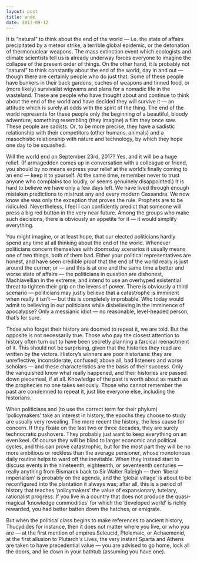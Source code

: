 ```yaml
---
layout: post
title: ende
date: 2017-09-12
---
```


It is “natural” to think about the end of the world — i.e. the state of affairs precipitated by a meteor strike, a terrible global epidemic, or the detonation of thermonuclear weapons. The mass extinction event which ecologists and climate scientists tell us is already underway forces everyone to imagine the collapse of the present order of things. On the other hand, it is probably not “natural” to think constantly about the end of the world, day in and out — though there are certainly people who do just that. Some of these people have bunkers in their back gardens, caches of weapons and tinned food, or (more likely) survivalist wigwams and plans for a nomadic life in the wasteland. These are people who have thought about and continue to think about the end of the world and have decided they will survive it — an attitude which is surely at odds with the spirit of the thing. The end of the world represents for these people only the beginning of a beautiful, bloody adventure, something resembling (they imagine) a film they once saw. These people are sadists. Or, to be more precise, they have a sadistic relationship with their competitors (other humans, animals) and a masochistic relationship with nature and technology, by which they hope one day to be squashed.

Will the world end on September 23rd, 2017? Yes, and it will be a huge relief. (If armageddon comes up in conversation with a colleague or friend, you should by no means express your relief at the world’s finally coming to an end — keep it to yourself. At the same time, remember never to trust anyone who complains too loudly, or seems genuinely disappointed.) It is hard to believe we have only a few days left. We have lived through enough mistaken predictions to mistrust any and every modern Cassandra. We now know she was only the exception that proves the rule. Prophets are to be ridiculed. Nevertheless, I feel I can confidently predict that someone will press a big red button in the very near future. Among the groups who make such decisions, there is obviously an appetite for it — it would simplify everything.

You might imagine, or at least hope, that our elected politicians hardly spend any time at all thinking about the end of the world. Whenever politicians concern themselves with doomsday scenarios it usually means one of two things, both of them bad. Either your political representatives are honest, and have seen credible proof that the end of the world really is just around the corner; or — and this is at one and the same time a better and worse state of affairs — the politicians in question are dishonest, Machiavellian in the extreme, and intend to use an overhyped existential threat to tighten their grip on the levers of power. There is obviously a third scenario — politicians may justly believe that a catastrophe is imminent when really it isn’t — but this is completely improbable. Who today would admit to believing in our politicians while disbelieving in the imminence of apocalypse? Only a messianic idiot — no reasonable, level-headed person, that’s for sure.





Those who forget their history are doomed to repeat it, we are told. But the opposite is not necessarily true. Those who pay the closest attention to history often turn out to have been secretly planning a farcical reenactment of it. This should not be surprising, given that the histories they read are written by the victors. History’s winners are poor historians: they are unreflective, inconsiderate, confused; above all, bad listeners and worse scholars — and these characteristics are the basis of their success. Only the vanquished know what really happened, and their histories are passed down piecemeal, if at all. Knowledge of the past is worth about as much as the prophecies no one takes seriously. Those who cannot remember the past are condemned to repeat it, just like everyone else, including the historians.

When politicians and (to use the correct term for their phylum) ‘policymakers’ take an interest in history, the epochs they choose to study are usually very revealing. The more recent the history, the less cause for concern. If they fixate on the last two or three decades, they are surely technocratic pushovers. They probably just want to keep everything on an even keel. Of course they will be blind to larger economic and political cycles, and this can prove catastrophic, but for the most part they will be no more ambitious or reckless than the average pensioner, whose monotonous daily routine helps to ward off the inevitable. When they instead start to discuss events in the nineteenth, eighteenth, or seventeenth centuries — really anything from Bismarck back to Sir Walter Raleigh — then ‘liberal imperialism’ is probably on the agenda, and the ‘global village’ is about to be reconfigured into the plantation it always was; after all, this is a period of history that teaches ‘policymakers’ the value of expansionary, tutelary, rationalist progress. If you live in a country that does not produce the quasi-magical ‘knowledge commodities’ for which the ‘developed world’ is richly rewarded, you had better batten down the hatches, or emigrate.

But when the political class begins to make references to ancient history, Thucydides for instance, then it does not matter where you live, or who you are — at the first mention of empires Seleucid, Ptolemaic, or Achaemenid, at the first allusion to Plutarch's Lives, the very instant Sparta and Athens are taken to have precedential value — you are advised to go home, lock all the doors, and lie down in your bathtub (assuming you have one).